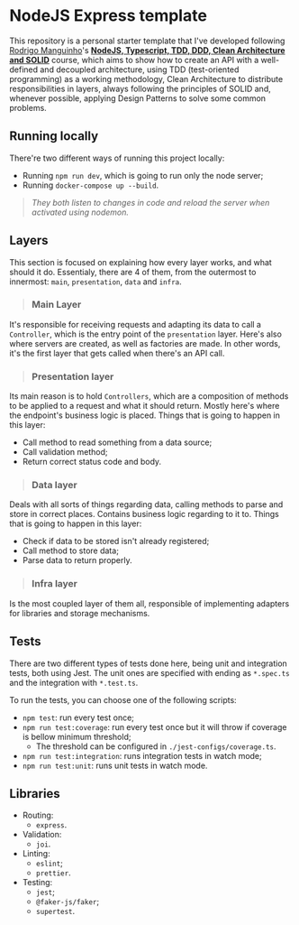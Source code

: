 # NodeJS Express template
This repository is a personal starter template that I've developed following [Rodrigo Manguinho](https://github.com/rmanguinho)'s [**NodeJS, Typescript, TDD, DDD, Clean Architecture and SOLID**](https://www.udemy.com/course/tdd-com-mango/?referralCode=B53CE5CA2B9AFA5A6FA1) course, which aims to show how to create an API with a well-defined and decoupled architecture, using TDD (test-oriented programming) as a working methodology, Clean Architecture to distribute responsibilities in layers, always following the principles of SOLID and, whenever possible, applying Design Patterns to solve some common problems.

## Running locally
There're two different ways of running this project locally:
- Running `npm run dev`, which is going to run only the node server;
- Running `docker-compose up --build`.

> *They both listen to changes in code and reload the server when activated using nodemon.*

## Layers
This section is focused on explaining how every layer works, and what should it do. Essentialy, there are 4 of them, from the outermost to innermost: `main`, `presentation`, `data` and `infra`.

> ### Main Layer
It's responsible for receiving requests and adapting its data to call a `Controller`, which is the entry point of the `presentation` layer. Here's also where servers are created, as well as factories are made. In other words, it's the first layer that gets called when there's an API call.

> ### Presentation layer
Its main reason is to hold `Controllers`, which are a composition of methods to be applied to a request and what it should return. Mostly here's where the endpoint's business logic is placed. Things that is going to happen in this layer:
- Call method to read something from a data source;
- Call validation method;
- Return correct status code and body.

> ### Data layer
Deals with all sorts of things regarding data, calling methods to parse and store in correct places. Contains business logic regarding to it to. Things that is going to happen in this layer:
- Check if data to be stored isn't already registered;
- Call method to store data;
- Parse data to return properly.

> ### Infra layer
Is the most coupled layer of them all, responsible of implementing adapters for libraries and storage mechanisms.

## Tests
There are two different types of tests done here, being unit and integration tests, both using Jest. The unit ones are specified with ending as `*.spec.ts` and the integration with `*.test.ts`.

To run the tests, you can choose one of the following scripts:
- `npm test`: run every test once;
- `npm run test:coverage`: run every test once but it will throw if coverage is bellow minimum threshold;
  - The threshold can be configured in `./jest-configs/coverage.ts`.
- `npm run test:integration`: runs integration tests in watch mode;
- `npm run test:unit`: runs unit tests in watch mode.


## Libraries
- Routing:
  - `express`.
- Validation:
  - `joi`.
- Linting:
  - `eslint`;
  - `prettier`.
- Testing:
  - `jest`;
  - `@faker-js/faker`;
  - `supertest`.
